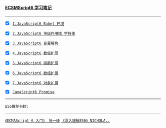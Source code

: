 #### <a href="#top" id="top"> ECSMScript6 学习笔记 </a>
----


- [x] [`1.JavaScript6 Babel 环境`](./ES6Babel.md)

- [x] [`2.JavaScript6 块级作用域.字符串`](./ECS6LetConstString.md)

- [x] [`3.JavaScript6 变量解构`](./ECS6VariableAssignment.md)

- [x] [`4.JavaScript6 数值扩展`](./ECS6Number.md)

- [x] [`5.JavaScript6 函数扩展`](./ECS6Function.md)

- [x] [`6.JavaScript6 数组扩展`](./ECS6Array.md)

- [x] [`7.JavaScript6 对象扩展`](./ECS6Array.md)

- [x] [`JavaScript6 Promise`](./ECS6Object.md)

-----
`ES6推荐书籍:` <br/>

---
[`《ECMAScript 6 入门》 阮一峰`](http://es6.ruanyifeng.com/) [`《深入理解ES6》 NICHOLA..`](https://segmentfault.com/a/1190000010199272)

